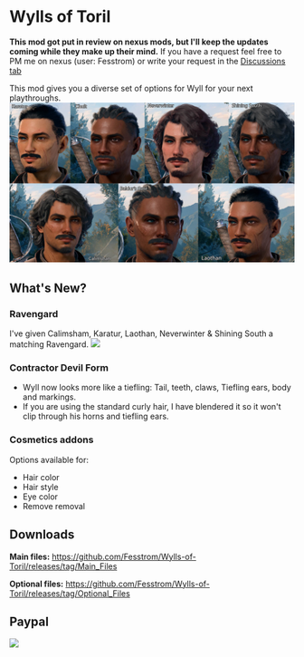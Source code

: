 # Wylls of Toril

**This mod got put in review on nexus mods, but I'll keep the updates coming while they make up their mind.**
If you have a request feel free to PM me on nexus (user: Fesstrom) or write your request in the [Discussions tab](https://github.com/Fesstrom/Wylls-of-Toril/discussions)

This mod gives you a diverse set of options for Wyll for your next playthroughs.
<img src="./images/ApLogo2.jpg" width="800">

## What's New?

### Ravengard

I've given Calimsham, Karatur, Laothan, Neverwinter & Shining South a matching Ravengard.
<img src="https://github.com/Fesstrom/Wylls-of-Toril/blob/main/images/promo_ravengard.jpg" width="500">

### Contractor Devil Form

 - Wyll now looks more like a tiefling: 
   Tail, teeth, claws, Tiefling ears, body and markings.
 - If you are using the standard curly hair, I have blendered it so it won't clip through his horns and tiefling ears.

### Cosmetics addons
Options available for:
- Hair color
- Hair style 
- Eye color
- Remove removal

## Downloads
**Main files:** https://github.com/Fesstrom/Wylls-of-Toril/releases/tag/Main_Files

**Optional files:** https://github.com/Fesstrom/Wylls-of-Toril/releases/tag/Optional_Files







## Paypal

[<img src="https://www.paypalobjects.com/en_GB/i/btn/btn_donate_LG.gif">](https://www.paypal.com/donate/?hosted_button_id=NVQCSZ8KVJFFU)
